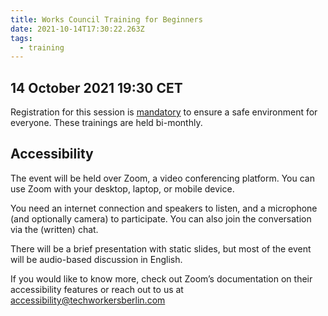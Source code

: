 ```yaml
---
title: Works Council Training for Beginners
date: 2021-10-14T17:30:22.263Z
tags:
  - training
---
```

## 14 October 2021 19:30 CET

Registration for this session is [mandatory](https://us02web.zoom.us/meeting/register/tZYrdeChrj0vHNb3turmmPd1drZqnXhCjX6b) to ensure a safe environment for everyone. These trainings are held bi-monthly. 

## Accessibility

The event will be held over Zoom, a video conferencing platform. You can use Zoom with your desktop, laptop, or mobile device.

You need an internet connection and speakers to listen, and a microphone (and optionally camera) to participate. You can also join the conversation via the (written) chat.

There will be a brief presentation with static slides, but most of the event will be audio-based discussion in English.

If you would like to know more, check out Zoom’s documentation on their accessibility features or reach out to us at accessibility@techworkersberlin.com